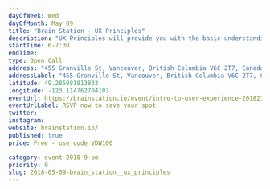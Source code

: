```yaml
---
dayOfWeek: Wed
dayOfMonth: May 09
title: "Brain Station - UX Principles"
description: "UX Principles will provide you with the basic understanding of the UX Design process, as well as an overview of the essential skills of a UX Designer and how they use strategies like Design Thinking and Human-Centred Design when designing digital products. We’ll also discuss how UX Designers work independently and alongside technical teammates, and review what guides the day-to-day work of a UX Designer."
startTime: 6-7:30
endTime: 
type: Open Call
address: "455 Granville St, Vancouver, British Columbia V6C 2T7, Canada, Vancouver, BC, Canada"
addressLabel: "455 Granville St, Vancouver, British Columbia V6C 2T7, Canada"
latitude: 49.285081813833
longitude: -123.114762704103
eventUrl: https://brainstation.io/event/intro-to-user-experience-2018217113
eventUrlLabel: RSVP now to save your spot
twitter: 
instagram: 
website: brainstation.io/
published: true
price: Free - use code VDW100

category: event-2018-9-pm
priority: 0
slug: 2018-05-09-brain_station__ux_principles
---
```

